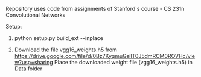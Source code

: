 Repository uses code from assignments of Stanford`s course - CS 231n Convolutional Networks

Setup:

1. python setup.py build_ext --inplace

2. Download the file vgg16_weights.h5 from https://drive.google.com/file/d/0Bz7KyqmuGsilT0J5dmRCM0ROVHc/view?usp=sharing
Place the downloaded weight file (vgg16_weights.h5) in Data folder
